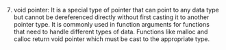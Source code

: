 
   7) void pointer: It is a special type of pointer that can point to any data type but cannot be
   dereferenced directly without first casting it to another pointer type. It is commonly used in
   function arguments for functions that need to handle different types of data. Functions like
   malloc and calloc return void pointer which must be cast to the appropriate type.
